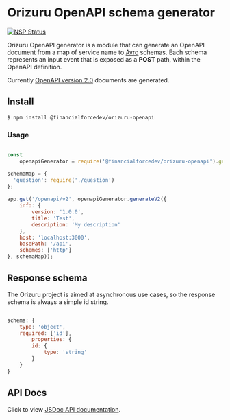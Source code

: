 # Orizuru OpenAPI schema generator

[![NSP Status](https://nodesecurity.io/orgs/ffres/projects/178e230f-bb6f-4032-8343-fddec5b92397/badge)](https://nodesecurity.io/orgs/ffres/projects/178e230f-bb6f-4032-8343-fddec5b92397)

Orizuru OpenAPI generator is a module that can generate an OpenAPI document from a map of service name to [Avro](https://avro.apache.org/) schemas. Each schema represents an input event that is exposed as a **POST** path, within the OpenAPI definition.

Currently [OpenAPI version 2.0](https://github.com/OAI/OpenAPI-Specification/blob/master/versions/2.0.md) documents are generated. 

## Install

```
$ npm install @financialforcedev/orizuru-openapi
```

### Usage

```javascript

const
	openapiGenerator = require('@financialforcedev/orizuru-openapi').generator;

schemaMap = {
  'question': require('./question')
};
 
app.get('/openapi/v2', openapiGenerator.generateV2({
	info: {
		version: '1.0.0',
		title: 'Test',
		description: 'My description'
	}, 
	host: 'localhost:3000', 
	basePath: '/api', 
	schemes: ['http']
}, schemaMap));

```

## Response schema

The Orizuru project is aimed at asynchronous use cases, so the response schema is always a simple id string.

```javascript

schema: {
	type: 'object',
	required: ['id'],
		properties: {
		id: {
			type: 'string'
		}
	}
}

```
## API Docs

Click to view [JSDoc API documentation](http://htmlpreview.github.io/?https://github.com/financialforcedev/orizuru-openapi/blob/master/doc/index.html).
